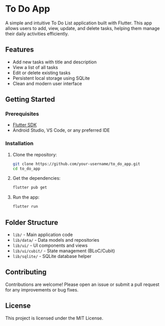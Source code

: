 # To Do App

A simple and intuitive To Do List application built with Flutter. This app allows users to add, view, update, and delete tasks, helping them manage their daily activities efficiently.

## Features
- Add new tasks with title and description
- View a list of all tasks
- Edit or delete existing tasks
- Persistent local storage using SQLite
- Clean and modern user interface

## Getting Started

### Prerequisites
- [Flutter SDK](https://flutter.dev/docs/get-started/install)
- Android Studio, VS Code, or any preferred IDE

### Installation
1. Clone the repository:
   ```sh
   git clone https://github.com/your-username/to_do_app.git
   cd to_do_app
   ```
2. Get the dependencies:
   ```sh
   flutter pub get
   ```
3. Run the app:
   ```sh
   flutter run
   ```

## Folder Structure
- `lib/` - Main application code
- `lib/data/` - Data models and repositories
- `lib/ui/` - UI components and views
- `lib/ui/cubit/` - State management (BLoC/Cubit)
- `lib/sqlite/` - SQLite database helper

## Contributing
Contributions are welcome! Please open an issue or submit a pull request for any improvements or bug fixes.

## License
This project is licensed under the MIT License.

